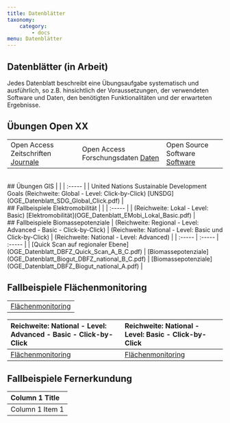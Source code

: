 ```yaml
---
title: Datenblätter
taxonomy:
    category:
        - docs
menu: Datenblätter
---
```


## Datenblätter (in Arbeit)

Jedes Datenblatt beschreibt eine Übungsaufgabe systematisch und ausführlich, so z.B. hinsichtlich der Voraussetzungen, der verwendeten Software und Daten, den benötigten Funktionalitäten und der erwarteten Ergebnisse.

## Übungen Open XX  
|  |  |  |
|  :-----          |  :-----          |  :-----          |
|  Open Access Zeitschriften [Journale](OGE_Datenblatt_OpenXX_Journale.pdf) | Open Access Forschungsdaten [Daten](OGE_Datenblatt_OpenXX_Repositories.pdf) | Open Source Software [Software](OGE_Datenblatt_OpenXX_DesktopGIS.pdf) |
<br>
## Übungen GIS
|  |
|  :-----          |
|  United Nations Sustainable Development Goals (Reichweite: Global - Level: Click-by-Click) [UNSDG](OGE_Datenblatt_SDG_Global_Click.pdf) |
<br>
## Fallbeispiele Elektromobilität
|    |
|  :-----          |
|  (Reichweite: Lokal - Level: Basic) [Elektromobilität](OGE_Datenblatt_EMobi_Lokal_Basic.pdf) |
<br>
## Fallbeispiele Biomassepotenziale
|  (Reichweite: Regional - Level: Advanced - Basic - Click-by-Click)  |  (Reichweite: National - Level: Basic und Click-by-Click) |  (Reichweite: National - Level: Advanced)  |
|  :-----          |  :-----          |  :-----          |
|  [Quick Scan auf regionaler Ebene](OGE_Datenblatt_DBFZ_Quick_Scan_A_B_C.pdf) |  [Biomassepotenziale](OGE_Datenblatt_Biogut_DBFZ_national_B_C.pdf) |  [Biomassepotenziale](OGE_Datenblatt_DBFZ_Biogut_national_A.pdf) |

## Fallbeispiele Flächenmonitoring
|  |
|  :-----          |
|  [Flächenmonitoring](OGE_Datenblatt_FM_dichte_vg.pdf) |

|  Reichweite: National - Level: Advanced - Basic - Click-by-Click  |  Reichweite: National - Level: Basic - Click-by-Click  |
|  :-----          |  :-----          |
|   [Flächenmonitoring](OGE_Datenblatt_FM_dichte_vg.pdf) |  [Flächenmonitoring](OGE_Datenblatt_FM_verkehrsindikatoren.pdf) |

## Fallbeispiele Fernerkundung
|  Column 1 Title  |
|  :-----          |
|  Column 1 Item 1 |
